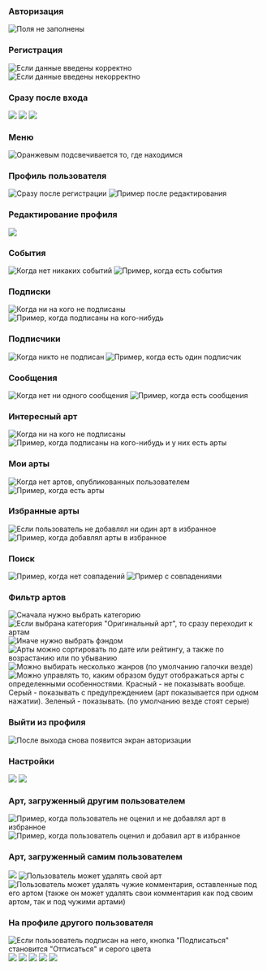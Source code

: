 ### Авторизация ###
![](https://pp.userapi.com/c837425/v837425425/25e90/wJkhYafOo7k.jpg "Поля не заполнены")

### Регистрация ###
![](https://pp.userapi.com/c837425/v837425425/25e58/v15VNHE9gYo.jpg "Если данные введены корректно") ![](https://pp.userapi.com/c837425/v837425425/25e60/lKHbDkI-zXA.jpg "Если данные введены некорректно")

### Сразу после входа ###
![](https://pp.userapi.com/c837425/v837425425/261ca/dfi0JiJjw4o.jpg) ![](https://pp.userapi.com/c837425/v837425425/261aa/mKPocvl9Ho0.jpg) ![](https://pp.userapi.com/c837425/v837425425/261b2/w9iIvYaJo4Q.jpg)

### Меню ###
![](https://pp.userapi.com/c837425/v837425425/2621a/B4E7QyyJU7s.jpg "Оранжевым подсвечивается то, где находимся")

### Профиль пользователя ###
![](https://pp.userapi.com/c837425/v837425425/25e10/Tv7jYd7GmP8.jpg "Сразу после регистрации") ![](https://pp.userapi.com/c837425/v837425425/25e18/RrXagAHDkfY.jpg "Пример после редактирования")

### Редактирование профиля ###
![](https://pp.userapi.com/c837425/v837425425/25e20/jACzYBoSuww.jpg)

### События ###
![](https://pp.userapi.com/c837425/v837425425/25e28/4s_0K3yVquc.jpg "Когда нет никаких событий") ![](https://pp.userapi.com/c837425/v837425425/25e30/3vjCcJGHf-8.jpg "Пример, когда есть события")

### Подписки ###
![](https://pp.userapi.com/c837425/v837425425/25e38/Zk4N59tohP8.jpg "Когда ни на кого не подписаны") ![](https://pp.userapi.com/c837425/v837425425/25e40/Ww_GCEQYKRg.jpg "Пример, когда подписаны на кого-нибудь")

### Подписчики ###
![](https://pp.userapi.com/c837425/v837425425/2633f/-P3111vDgrY.jpg "Когда никто не подписан") ![](https://pp.userapi.com/c837425/v837425425/2635f/tlMvStQKPX4.jpg "Пример, когда есть один подписчик")   

### Сообщения ###
![](https://pp.userapi.com/c837425/v837425425/25e48/ilTewo0c46w.jpg "Когда нет ни одного сообщения") ![](https://pp.userapi.com/c837425/v837425425/25e50/OWgZUQ0fll8.jpg "Пример, когда есть сообщения")

### Интересный арт ###
![](https://pp.userapi.com/c837425/v837425425/2618a/pehRkdRNqxE.jpg "Когда ни на кого не подписаны") ![](https://pp.userapi.com/c837425/v837425425/2626a/hjgZEvi6jyg.jpg "Пример, когда подписаны на кого-нибудь и у них есть арты")

### Мои арты ###
![](https://pp.userapi.com/c837425/v837425425/2625a/xpJYzKMLUGU.jpg "Когда нет артов, опубликованных пользователем") ![](https://pp.userapi.com/c837425/v837425425/26202/j3sz62n7IvU.jpg "Пример, когда есть арты")

### Избранные арты ###
![](https://pp.userapi.com/c837425/v837425425/26252/EyrjtEzksfA.jpg "Если пользователь не добавлял ни один арт в избранное") ![](https://pp.userapi.com/c837425/v837425425/261ea/BUQMGQiYhME.jpg "Пример, когда добавлял арты в избранное")

### Поиск ###
![](https://pp.userapi.com/c837425/v837425425/26242/TYNJO_aOGjM.jpg "Пример, когда нет совпадений") ![](https://pp.userapi.com/c837425/v837425425/261fa/oGcJxSy1Ho0.jpg "Пример с совпадениями")

### Фильтр артов ###
![](https://pp.userapi.com/c837425/v837425425/26192/oZGf4hpuAxY.jpg "Сначала нужно выбрать категорию") ![](https://pp.userapi.com/c837425/v837425425/2634f/3Id_eHrDd4A.jpg "Если выбрана категория \"Оригинальный арт\", то сразу переходит к артам") ![](https://pp.userapi.com/c837425/v837425425/261ba/rYBNYcuR7os.jpg "Иначе нужно выбрать фэндом") ![](https://pp.userapi.com/c837425/v837425425/2619a/_nGUU5Qz4AY.jpg "Арты можно сортировать по дате или рейтингу, а также по возрастанию или по убыванию") ![](https://pp.userapi.com/c837425/v837425425/261c2/9ENdamPQsTk.jpg "Можно выбирать несколько жанров (по умолчанию галочки везде)") ![](https://pp.userapi.com/c837425/v837425425/261a2/yQlWM5625V0.jpg "Можно управлять то, каким образом будут отображаться арты с определенными особенностями.
Красный - не показывать вообще.
Серый - показывать с предупреждением (арт показывается при одном нажатии).
Зеленый - показывать.
(по умолчанию везде стоят серые)")

### Выйти из профиля ###
![](https://pp.userapi.com/c837425/v837425425/2624a/-xzVCZ6OW54.jpg "После выхода снова появится экран авторизации")

### Настройки ###
![](https://pp.userapi.com/c837425/v837425425/25e68/2PY13IIxzOE.jpg) ![](https://pp.userapi.com/c837425/v837425425/25e70/y0OElsFkaS8.jpg)

### Арт, загруженный другим пользователем ###
![](https://pp.userapi.com/c837425/v837425425/26262/7uQP5DnzD44.jpg "Пример, когда пользователь не оценил и не добавлял арт в избранное") ![](https://pp.userapi.com/c837425/v837425425/261f2/VQZz3-qZtDo.jpg "Пример, когда пользователь оценил и добавил арт в избранное")

### Арт, загруженный самим пользователем ###
![](https://pp.userapi.com/c837425/v837425425/2623a/zqcIjBNqC2s.jpg) ![](https://pp.userapi.com/c837425/v837425425/2620a/CaOrsfaaq8g.jpg "Пользователь может удалять свой арт") ![](https://pp.userapi.com/c837425/v837425425/26212/0PZfFp6PCMQ.jpg "Пользователь может удалять чужие комментария, оставленные под его артом
(также он может удалять свои комментария как под своим артом, так и под чужими артами)")

### На профиле другого пользователя ###
![](https://pp.userapi.com/c837425/v837425425/26232/RzCcT4iiGg8.jpg "Если пользователь подписан на него, кнопка \"Подписаться\" становится \"Отписаться\" и серого цвета") ![](https://pp.userapi.com/c837425/v837425425/26222/CDhO3GdzobQ.jpg) ![](https://pp.userapi.com/c837425/v837425425/261e2/82ZndmZr53s.jpg) ![](https://pp.userapi.com/c837425/v837425425/261d2/5c6XxgRcvGs.jpg) ![](https://pp.userapi.com/c837425/v837425425/261da/q09jZ8dgxME.jpg) ![](https://pp.userapi.com/c837425/v837425425/2622a/P_XFGpCnk_c.jpg)
